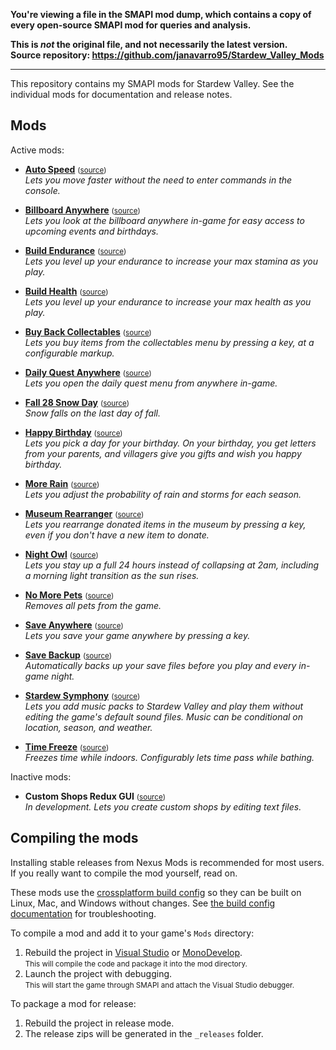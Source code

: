 **You're viewing a file in the SMAPI mod dump, which contains a copy of every open-source SMAPI mod
for queries and analysis.**

**This is _not_ the original file, and not necessarily the latest version.**  
**Source repository: https://github.com/janavarro95/Stardew_Valley_Mods**

----

﻿This repository contains my SMAPI mods for Stardew Valley. See the individual mods for
documentation and release notes.

## Mods
Active mods:
* **[Auto Speed](http://www.nexusmods.com/stardewvalley/mods/443)** <small>([source](https://github.com/janavarro95/Stardew_Valley_Mods/tree/master/GeneralMods/AutoSpeed))</small>  
  _Lets you move faster without the need to enter commands in the console._

* **[Billboard Anywhere](http://www.nexusmods.com/stardewvalley/mods/492)** <small>([source](https://github.com/janavarro95/Stardew_Valley_Mods/tree/master/GeneralMods/BillboardAnywhere))</small>  
  _Lets you look at the billboard anywhere in-game for easy access to upcoming events and birthdays._

* **[Build Endurance](http://www.nexusmods.com/stardewvalley/mods/445)** <small>([source](https://github.com/janavarro95/Stardew_Valley_Mods/tree/master/GeneralMods/BuildEndurance))</small>  
  _Lets you level up your endurance to increase your max stamina as you play._

* **[Build Health](http://www.nexusmods.com/stardewvalley/mods/446)** <small>([source](https://github.com/janavarro95/Stardew_Valley_Mods/tree/master/GeneralMods/BuildHealth))</small>  
  _Lets you level up your endurance to increase your max health as you play._

* **[Buy Back Collectables](http://www.nexusmods.com/stardewvalley/mods/507)** <small>([source](https://github.com/janavarro95/Stardew_Valley_Mods/tree/master/GeneralMods/BuyBackCollectables))</small>  
  _Lets you buy items from the collectables menu by pressing a key, at a configurable markup._

* **[Daily Quest Anywhere](http://www.nexusmods.com/stardewvalley/mods/513)** <small>([source](https://github.com/janavarro95/Stardew_Valley_Mods/tree/master/GeneralMods/DailyQuestAnywhere))</small>  
  _Lets you open the daily quest menu from anywhere in-game._

* **[Fall 28 Snow Day](http://www.nexusmods.com/stardewvalley/mods/486)** <small>([source](https://github.com/janavarro95/Stardew_Valley_Mods/tree/master/GeneralMods/Fall28SnowDay))</small>  
  _Snow falls on the last day of fall._

* **[Happy Birthday](http://www.nexusmods.com/stardewvalley/mods/520)** <small>([source](https://github.com/janavarro95/Stardew_Valley_Mods/tree/master/GeneralMods/HappyBirthday))</small>  
  _Lets you pick a day for your birthday. On your birthday, you get letters from your parents, and
  villagers give you gifts and wish you happy birthday._

* **[More Rain](http://www.nexusmods.com/stardewvalley/mods/441)** <small>([source](https://github.com/janavarro95/Stardew_Valley_Mods/tree/master/GeneralMods/MoreRain))</small>  
  _Lets you adjust the probability of rain and storms for each season._

* **[Museum Rearranger](http://www.nexusmods.com/stardewvalley/mods/428)** <small>([source](https://github.com/janavarro95/Stardew_Valley_Mods/tree/master/GeneralMods/MuseumRearranger))</small>  
  _Lets you rearrange donated items in the museum by pressing a key, even if you don't have a new
  item to donate._

* **[Night Owl](http://www.nexusmods.com/stardewvalley/mods/433)** <small>([source](https://github.com/janavarro95/Stardew_Valley_Mods/tree/master/GeneralMods/NightOwl))</small>  
  _Lets you stay up a full 24 hours instead of collapsing at 2am, including a morning light
  transition as the sun rises._

* **[No More Pets](http://www.nexusmods.com/stardewvalley/mods/506)** <small>([source](https://github.com/janavarro95/Stardew_Valley_Mods/tree/master/GeneralMods/NoMorePets))</small>  
  _Removes all pets from the game._

* **[Save Anywhere](http://www.nexusmods.com/stardewvalley/mods/444)** <small>([source](https://github.com/janavarro95/Stardew_Valley_Mods/tree/master/GeneralMods/SaveAnywhere))</small>  
  _Lets you save your game anywhere by pressing a key._

* **[Save Backup](http://www.nexusmods.com/stardewvalley/mods/435)** <small>([source](https://github.com/janavarro95/Stardew_Valley_Mods/tree/master/GeneralMods/SaveBackup))</small>  
  _Automatically backs up your save files before you play and every in-game night._

* **[Stardew Symphony](http://www.nexusmods.com/stardewvalley/mods/425)** <small>([source](https://github.com/janavarro95/Stardew_Valley_Mods/tree/master/GeneralMods/StardewSymphony))</small>  
  _Lets you add music packs to Stardew Valley and play them without editing the game's default
  sound files. Music can be conditional on location, season, and weather._

* **[Time Freeze](http://www.nexusmods.com/stardewvalley/mods/973)** <small>([source](https://github.com/janavarro95/Stardew_Valley_Mods/tree/master/GeneralMods/TimeFreeze))</small>  
  _Freezes time while indoors. Configurably lets time pass while bathing._

Inactive mods:
* **Custom Shops Redux GUI** <small>([source](https://github.com/janavarro95/Stardew_Valley_Mods/tree/master/GeneralMods/CustomShopsRedux))</small>  
  _In development. Lets you create custom shops by editing text files._

## Compiling the mods
Installing stable releases from Nexus Mods is recommended for most users. If you really want to
compile the mod yourself, read on.

These mods use the [crossplatform build config](https://github.com/Pathoschild/Stardew.ModBuildConfig#readme)
so they can be built on Linux, Mac, and Windows without changes. See [the build config documentation](https://github.com/Pathoschild/Stardew.ModBuildConfig#readme)
for troubleshooting.

To compile a mod and add it to your game's `Mods` directory:

1. Rebuild the project in [Visual Studio](https://www.visualstudio.com/vs/community/) or [MonoDevelop](http://www.monodevelop.com/).  
   <small>This will compile the code and package it into the mod directory.</small>
2. Launch the project with debugging.  
   <small>This will start the game through SMAPI and attach the Visual Studio debugger.</small>

To package a mod for release:

1. Rebuild the project in release mode.
2. The release zips will be generated in the `_releases` folder.
